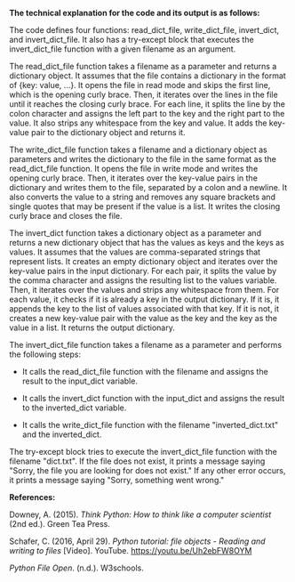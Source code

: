 **The technical explanation for the code and its output is as follows:**

The code defines four functions: read\_dict\_file, write\_dict\_file,
invert\_dict, and invert\_dict\_file. It also has a try-except block
that executes the invert\_dict\_file function with a given filename as
an argument.

The read\_dict\_file function takes a filename as a parameter and
returns a dictionary object. It assumes that the file contains a
dictionary in the format of {key: value, \...}. It opens the file in
read mode and skips the first line, which is the opening curly brace.
Then, it iterates over the lines in the file until it reaches the
closing curly brace. For each line, it splits the line by the colon
character and assigns the left part to the key and the right part to the
value. It also strips any whitespace from the key and value. It adds the
key-value pair to the dictionary object and returns it.

The write\_dict\_file function takes a filename and a dictionary object
as parameters and writes the dictionary to the file in the same format
as the read\_dict\_file function. It opens the file in write mode and
writes the opening curly brace. Then, it iterates over the key-value
pairs in the dictionary and writes them to the file, separated by a
colon and a newline. It also converts the value to a string and removes
any square brackets and single quotes that may be present if the value
is a list. It writes the closing curly brace and closes the file.

The invert\_dict function takes a dictionary object as a parameter and
returns a new dictionary object that has the values as keys and the keys
as values. It assumes that the values are comma-separated strings that
represent lists. It creates an empty dictionary object and iterates over
the key-value pairs in the input dictionary. For each pair, it splits
the value by the comma character and assigns the resulting list to the
values variable. Then, it iterates over the values and strips any
whitespace from them. For each value, it checks if it is already a key
in the output dictionary. If it is, it appends the key to the list of
values associated with that key. If it is not, it creates a new
key-value pair with the value as the key and the key as the value in a
list. It returns the output dictionary.

The invert\_dict\_file function takes a filename as a parameter and
performs the following steps:

* It calls the read\_dict\_file function with the filename and assigns the
result to the input\_dict variable.

* It calls the invert\_dict function with the input\_dict and assigns the
result to the inverted\_dict variable.

* It calls the write\_dict\_file function with the filename
"inverted\_dict.txt" and the inverted\_dict.

The try-except block tries to execute the invert\_dict\_file function
with the filename "dict.txt". If the file does not exist,
it prints a message saying "Sorry, the file you are looking
for does not exist." If any other error occurs, it prints a message
saying "Sorry, something went wrong."

**References:**

Downey, A. (2015). _Think Python: How to think like a computer scientist_
(2nd ed.). Green Tea Press.

Schafer, C. (2016, April 29). _Python tutorial: file objects - Reading
and writing to files_ \[Video\]. YouTube. https://youtu.be/Uh2ebFW8OYM

_Python File Open_. (n.d.). W3schools.
